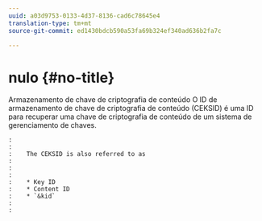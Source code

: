```yaml
---
uuid: a03d9753-0133-4d37-8136-cad6c78645e4
translation-type: tm+mt
source-git-commit: ed1430bdcb590a53fa69b324ef340ad636b2fa7c

---
```



# nulo {#no-title}

Armazenamento de chave de criptografia de conteúdo O ID de armazenamento de chave de criptografia de conteúdo (CEKSID) é uma ID para recuperar uma chave de criptografia de conteúdo de um sistema de gerenciamento de chaves.

```
:    
:    
:    The CEKSID is also referred to as
:    
:    
:    
:    * Key ID
:    * Content ID
:    * `&kid`
:    
:    
```
